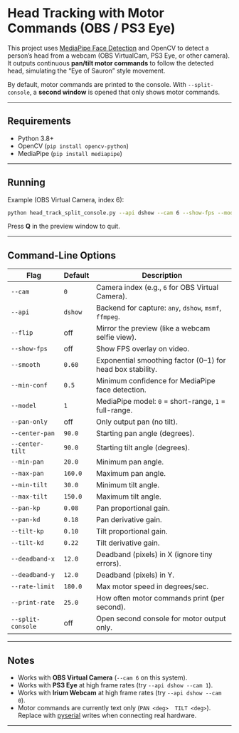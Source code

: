 # Head Tracking with Motor Commands (OBS / PS3 Eye)

This project uses [MediaPipe Face Detection](https://developers.google.com/mediapipe) and OpenCV to detect a person’s head from a webcam (OBS VirtualCam, PS3 Eye, or other camera).  
It outputs continuous **pan/tilt motor commands** to follow the detected head, simulating the “Eye of Sauron” style movement.  

By default, motor commands are printed to the console. With `--split-console`, a **second window** is opened that only shows motor commands.

---

## Requirements
- Python 3.8+
- OpenCV (`pip install opencv-python`)
- MediaPipe (`pip install mediapipe`)

---

## Running

Example (OBS Virtual Camera, index 6):

```bash
python head_track_split_console.py --api dshow --cam 6 --show-fps --model 1 --smooth 0.6 --split-console
```

Press **Q** in the preview window to quit.

---

## Command-Line Options

| Flag              | Default | Description |
|-------------------|---------|-------------|
| `--cam`           | `0`     | Camera index (e.g., `6` for OBS Virtual Camera). |
| `--api`           | `dshow` | Backend for capture: `any`, `dshow`, `msmf`, `ffmpeg`. |
| `--flip`          | off     | Mirror the preview (like a webcam selfie view). |
| `--show-fps`      | off     | Show FPS overlay on video. |
| `--smooth`        | `0.60`  | Exponential smoothing factor (0–1) for head box stability. |
| `--min-conf`      | `0.5`   | Minimum confidence for MediaPipe face detection. |
| `--model`         | `1`     | MediaPipe model: `0` = short-range, `1` = full-range. |
| `--pan-only`      | off     | Only output pan (no tilt). |
| `--center-pan`    | `90.0`  | Starting pan angle (degrees). |
| `--center-tilt`   | `90.0`  | Starting tilt angle (degrees). |
| `--min-pan`       | `20.0`  | Minimum pan angle. |
| `--max-pan`       | `160.0` | Maximum pan angle. |
| `--min-tilt`      | `30.0`  | Minimum tilt angle. |
| `--max-tilt`      | `150.0` | Maximum tilt angle. |
| `--pan-kp`        | `0.08`  | Pan proportional gain. |
| `--pan-kd`        | `0.18`  | Pan derivative gain. |
| `--tilt-kp`       | `0.10`  | Tilt proportional gain. |
| `--tilt-kd`       | `0.22`  | Tilt derivative gain. |
| `--deadband-x`    | `12.0`  | Deadband (pixels) in X (ignore tiny errors). |
| `--deadband-y`    | `12.0`  | Deadband (pixels) in Y. |
| `--rate-limit`    | `180.0` | Max motor speed in degrees/sec. |
| `--print-rate`    | `25.0`  | How often motor commands print (per second). |
| `--split-console` | off     | Open second console for motor output only. |

---

## Notes
- Works with **OBS Virtual Camera** (`--cam 6` on this system).  
- Works with **PS3 Eye** at high frame rates (try `--api dshow --cam 1`).  
- Works with **Irium Webcam** at high frame rates (try `--api dshow --cam 0`).  
- Motor commands are currently text only (`PAN <deg>  TILT <deg>`). Replace with [pyserial](https://pythonhosted.org/pyserial/) writes when connecting real hardware.

---
